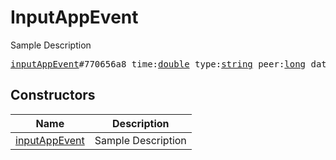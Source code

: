 # InputAppEvent

Sample Description

<pre>
<a href="../constructor/inputAppEvent">inputAppEvent</a>#770656a8 time:<a href="../type/double.md">double</a> type:<a href="../type/string.md">string</a> peer:<a href="../type/long.md">long</a> data:<a href="../type/string.md">string</a> = <a href="../type/InputAppEvent.md">InputAppEvent</a>;
</pre>

## Constructors

| Name | Description |
|------|-------------|
| [inputAppEvent](../constructor/inputAppEvent.md) | Sample Description |

